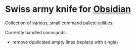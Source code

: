 # Swiss army knife for [Obsidian](https://obsidian.md)

Collection of various, small command pallete utilities.

Currently handled commands:
- remove duplicated empty lines (replace with single)

